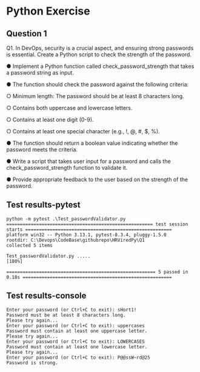 # Python Exercise

## Question 1 

Q1. In DevOps, security is a crucial aspect, and ensuring strong passwords is essential. Create a Python script to check the strength of the password. 

●       Implement a Python function called check_password_strength that takes a password string as input.

●       The function should check the password against the following criteria:

○       Minimum length: The password should be at least 8 characters long.

○       Contains both uppercase and lowercase letters.

○       Contains at least one digit (0-9).

○       Contains at least one special character (e.g., !, @, #, $, %).

●       The function should return a boolean value indicating whether the password meets the criteria.

●       Write a script that takes user input for a password and calls the check_password_strength function to validate it.

●       Provide appropriate feedback to the user based on the strength of the password.  

## Test results-pytest

```
python -m pytest .\Test_passwordValidator.py
====================================================== test session starts ======================================================
platform win32 -- Python 3.13.1, pytest-8.3.4, pluggy-1.5.0
rootdir: C:\Devops\CodeBase\githubrepo\HRViredPy\Q1
collected 5 items

Test_passwordValidator.py .....                                                                                            [100%]

======================================================= 5 passed in 0.18s ======================================================= 

```
## Test results-console 

```
Enter your password (or Ctrl+C to exit): sHort1!
Password must be at least 8 characters long.
Please try again...
Enter your password (or Ctrl+C to exit): uppercases
Password must contain at least one uppercase letter.
Please try again...
Enter your password (or Ctrl+C to exit): LOWERCASES
Password must contain at least one lowercase letter.
Please try again...
Enter your password (or Ctrl+C to exit): P@@ssW~rd@25
Password is strong.
```